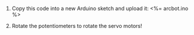 1. Copy this code into a new Arduino sketch and upload it:
   <%= arcbot.ino %>
   
2. Rotate the potentiometers to rotate the servo motors!